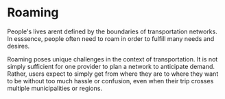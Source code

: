 # Roaming

People's lives arent defined by the boundaries of transportation networks. In esssence, people often need to roam in order to fulfill many needs and desires.

Roaming poses unique challenges in the context of transportation. It is not simply sufficient for one provider to plan a network to anticipate demand. Rather, users expect to simply get from where they are to where they want to be without too much hassle or confusion, even when their trip crosses multiple municipalities or regions.



